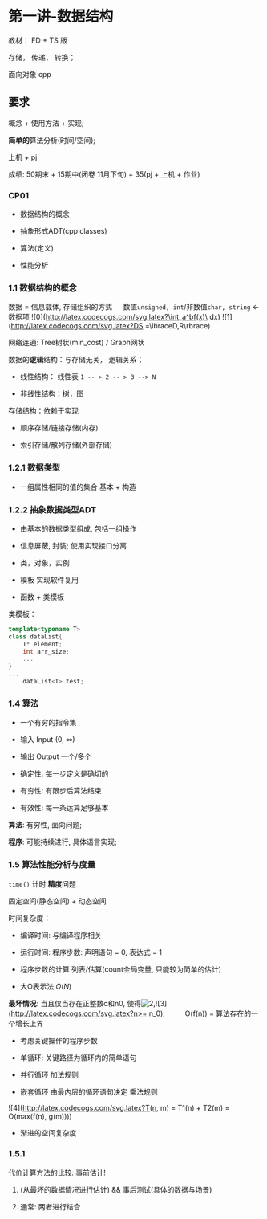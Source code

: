 # 第一讲-数据结构

教材： FD + TS 版

存储， 传递， 转换；

面向对象 cpp

## 要求

概念 + 使用方法  + 实现;

**简单的**算法分析(时间/空间);

上机 + pj

成绩: 50期末 + 15期中(闭卷 11月下旬) + 35(pj + 上机 + 作业)

### CP01

- 数据结构的概念

- 抽象形式ADT(cpp classes)

- 算法(定义)

- 性能分析

### 1.1 数据结构的概念

数据 = 信息载体, 存储组织的方式 &emsp; 数值`unsigned, int`/非数值`char, string` <- 数据项
![0](http://latex.codecogs.com/svg.latex?\int_a^bf(x)\ dx)
![1](http://latex.codecogs.com/svg.latex?DS =\\lbraceD,R\\rbrace)

网络连通: Tree树状(min_cost) / Graph网状

数据的**逻辑**结构：与存储无关， 逻辑关系；

- 线性结构： 线性表
`1 -- > 2 -- > 3 --> N`

- 非线性结构：树，图

存储结构：依赖于实现

- 顺序存储/链接存储(内存)

- 索引存储/散列存储(外部存储)

### 1.2.1 数据类型

- 一组属性相同的值的集合 基本 + 构造

### 1.2.2 抽象数据类型ADT

- 由基本的数据类型组成, 包括一组操作

- 信息屏蔽, 封装; 使用实现接口分离

- 类，对象，实例

- 模板 实现软件复用

- 函数 + 类模板

类模板：

```C++
template<typename T>
class dataList{
    T* element;
    int arr_size;
    ...
}
...
    dataList<T> test;
```

### 1.4 算法

- 一个有穷的指令集

- 输入 Input (0, ∞)

- 输出 Output 一个/多个

- 确定性: 每一步定义是确切的

- 有穷性: 有限步后算法结束

- 有效性: 每一条运算足够基本

**算法**: 有穷性, 面向问题;

**程序**: 可能持续进行, 具体语言实现;

### 1.5 算法性能分析与度量

`time()` 计时 **精度**问题

固定空间(静态空间) + 动态空间

时间复杂度：

- 编译时间: 与编译程序相关

- 运行时间: 程序步数: 声明语句 = 0, 表达式 = 1

- 程序步数的计算 列表/估算(count全局变量, 只能较为简单的估计)

- 大O表示法 $O(N)$

**最坏情况**: 当且仅当存在正整数c和n0, 使得![2](http://latex.codecogs.com/svg.latex?T(n)<=cf(n)),![3](http://latex.codecogs.com/svg.latex?n>= n_0);
&emsp; &emsp; O(f(n)) = 算法存在的一个增长上界

- 考虑关键操作的程序步数

- 单循环: 关键路径为循环内的简单语句

- 并行循环 加法规则

- 嵌套循环 由最内层的循环语句决定 乘法规则

![4](http://latex.codecogs.com/svg.latex?T(n, m) = T1(n) + T2(m) = O(max(f(n), g(m))))

- 渐进的空间复杂度

### 1.5.1

代价计算方法的比较: 事前估计!

1. (从最坏的数据情况进行估计) && 事后测试(具体的数据与场景)  

2. 通常: 两者进行结合
